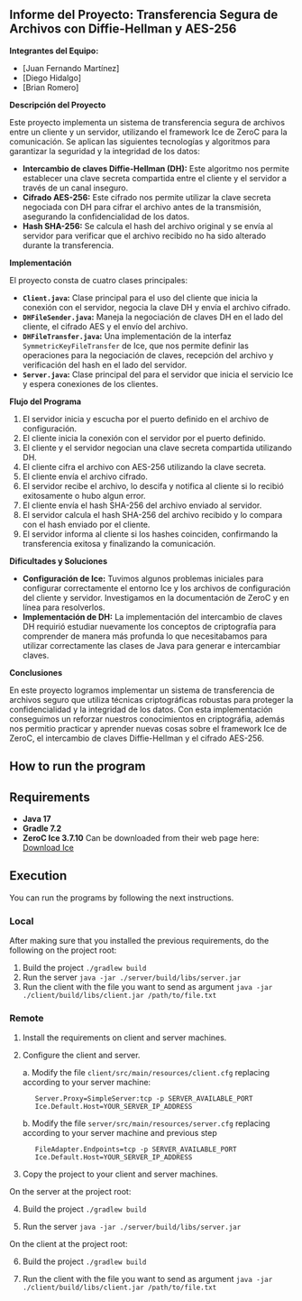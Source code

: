 ## Informe del Proyecto: Transferencia Segura de Archivos con Diffie-Hellman y AES-256

**Integrantes del Equipo:**

* [Juan Fernando Martínez]
* [Diego Hidalgo]
* [Brian Romero]

**Descripción del Proyecto**

Este proyecto implementa un sistema de transferencia segura de archivos entre un cliente y un servidor, utilizando el framework Ice de ZeroC para la comunicación. Se aplican las siguientes tecnologías y algoritmos para garantizar la seguridad y la integridad de los datos:

* **Intercambio de claves Diffie-Hellman (DH):** Este algoritmo nos permite establecer una clave secreta compartida entre el cliente y el servidor a través de un canal inseguro.
* **Cifrado AES-256:** Este cifrado nos permite utilizar la clave secreta negociada con DH para cifrar el archivo antes de la transmisión, asegurando la confidencialidad de los datos.
* **Hash SHA-256:** Se calcula el hash del archivo original y se envía al servidor para verificar que el archivo recibido no ha sido alterado durante la transferencia.

**Implementación**

El proyecto consta de cuatro clases principales:

* **`Client.java`:** Clase principal para el uso del cliente que inicia la conexión con el servidor, negocia la clave DH y envía el archivo cifrado.
* **`DHFileSender.java`:** Maneja la negociación de claves DH en el lado del cliente, el cifrado AES y el envío del archivo.
* **`DHFileTransfer.java`:** Una implementación de la interfaz `SymmetricKeyFileTransfer` de Ice, que nos permite definir las operaciones para la negociación de claves, recepción del archivo y verificación del hash en el lado del servidor.
* **`Server.java`:** Clase principal del para el servidor que inicia el servicio Ice y espera conexiones de los clientes.

**Flujo del Programa**

1. El servidor inicia y escucha por el puerto definido en el archivo de configuración.
2. El cliente inicia la conexión con el servidor por el puerto definido.
2. El cliente y el servidor negocian una clave secreta compartida utilizando DH.
3. El cliente cifra el archivo con AES-256 utilizando la clave secreta.
4. El cliente envía el archivo cifrado.
5. El servidor recibe el archivo, lo descifa y notifica al cliente si lo recibió exitosamente o hubo algun error.
6. El cliente envía el hash SHA-256 del archivo enviado al servidor.
7. El servidor calcula el hash SHA-256 del archivo recibido y lo compara con el hash enviado por el cliente.
8. El servidor informa al cliente si los hashes coinciden, confirmando la transferencia exitosa y finalizando la comunicación.

**Dificultades y Soluciones**

* **Configuración de Ice:** Tuvimos algunos problemas iniciales para configurar correctamente el entorno Ice y los archivos de configuración del cliente y servidor. Investigamos en la documentación de ZeroC y en línea para resolverlos.
* **Implementación de DH:** La implementación del intercambio de claves DH requirió estudiar nuevamente los conceptos de criptografía para comprender de manera más profunda lo que necesitabamos para utilizar correctamente las clases de Java para generar e intercambiar claves.

**Conclusiones**

En este proyecto logramos implementar un sistema de transferencia de archivos seguro que utiliza técnicas criptográficas robustas para proteger la confidencialidad y la integridad de los datos. Con esta implementación conseguimos un reforzar nuestros conocimientos en criptográfia, además nos permitio practicar y aprender nuevas cosas sobre el framework Ice de ZeroC, el intercambio de claves Diffie-Hellman y el cifrado AES-256.


## How to run the program

## Requirements
- **Java 17**
- **Gradle 7.2** 
- **ZeroC Ice 3.7.10** Can be downloaded from their web page here: [Download Ice](https://zeroc.com/ice/downloads/3.7)

## Execution

You can run the programs by following the next instructions.

### Local
After making sure that you installed the previous requirements,
do the following on the project root:

1. Build the project
`./gradlew build`
2. Run the server
`java -jar ./server/build/libs/server.jar`
3. Run the client with the file you want to send as argument
`java -jar ./client/build/libs/client.jar /path/to/file.txt`

### Remote

1. Install the requirements on client and server machines.
2. Configure the client and server.

   a. Modify the file `client/src/main/resources/client.cfg` replacing according to your server machine:
     ```
        Server.Proxy=SimpleServer:tcp -p SERVER_AVAILABLE_PORT
        Ice.Default.Host=YOUR_SERVER_IP_ADDRESS
     ```
   b. Modify the file `server/src/main/resources/server.cfg` replacing according to your server machine and previous step
     ```
        FileAdapter.Endpoints=tcp -p SERVER_AVAILABLE_PORT
        Ice.Default.Host=YOUR_SERVER_IP_ADDRESS
     ``` 
3. Copy the project to your client and server machines.

On the server at the project root:

4. Build the project
`./gradlew build`

5. Run the server
`java -jar ./server/build/libs/server.jar`

On the client at the project root:

6. Build the project
`./gradlew build`

7. Run the client with the file you want to send as argument
`java -jar ./client/build/libs/client.jar /path/to/file.txt`
